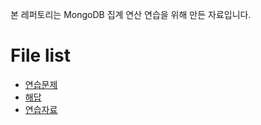 본 레퍼토리는
MongoDB 집계 연산 연습을 위해 만든 자료입니다.

# File list

* [연습문제](https://github.com/TaekGeunLee/study_MongoDB/tree/master/A3/question)
* [해답](https://github.com/TaekGeunLee/study_MongoDB/tree/master/A3/solution)
* [연습자료](https://github.com/TaekGeunLee/study_MongoDB/tree/master/A3/referList)
